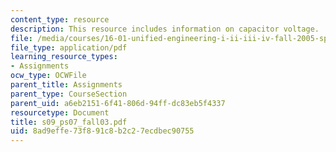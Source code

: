 ```yaml
---
content_type: resource
description: This resource includes information on capacitor voltage.
file: /media/courses/16-01-unified-engineering-i-ii-iii-iv-fall-2005-spring-2006/8ad9effe73f891c8b2c27ecdbec90755_s09_ps07_fall03.pdf
file_type: application/pdf
learning_resource_types:
- Assignments
ocw_type: OCWFile
parent_title: Assignments
parent_type: CourseSection
parent_uid: a6eb2151-6f41-806d-94ff-dc83eb5f4337
resourcetype: Document
title: s09_ps07_fall03.pdf
uid: 8ad9effe-73f8-91c8-b2c2-7ecdbec90755
---
```

